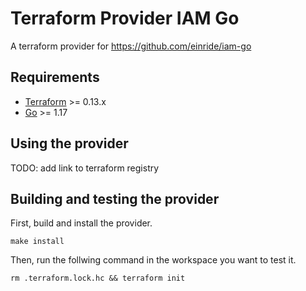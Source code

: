 # Terraform Provider IAM Go

A terraform provider for https://github.com/einride/iam-go

## Requirements
-	[Terraform](https://www.terraform.io/downloads.html) >= 0.13.x
-	[Go](https://golang.org/doc/install) >= 1.17

## Using the provider

TODO: add link to terraform registry

## Building and testing the provider

First, build and install the provider.

```shell
make install
```

Then, run the follwing command in the workspace you want to test it.

```shell
rm .terraform.lock.hc && terraform init
```
